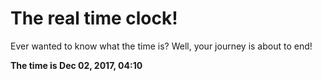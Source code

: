 # The real time clock!

Ever wanted to know what the time is? Well, your journey is about to end!

**The time is Dec 02, 2017, 04:10**